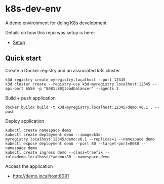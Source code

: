 # k8s-dev-env

A demo environment for doing K8s development

Details on how this repo was setup is here:

* [Setup](docs/setup.md)

## Quick start

Create a Docker registry and an associated k3s cluster

```
k3d registry create myregistry.localhost --port 12345
k3d cluster create --registry-use k3d-myregistry.localhost:12345 --api-port 6550 -p "8081:80@loadbalancer" --agents 2
```

Build + push application

```
docker buildx build -t k3d-myregistry.localhost:12345/demo:v0.1 . --push
```

Deploy application

```
kubectl create namespace demo
kubectl create deployment demo --image=k3d-myregistry.localhost:12345/demo:v0.1 --replicas=1 --namespace demo
kubectl expose deployment demo --port 80 --target-port=8080 --namespace demo
kubectl create ingress demo --class=traefik --rule=demo.localhost/*=demo:80 --namespace demo
```

Access the application

* http://demo.localhost:8081


